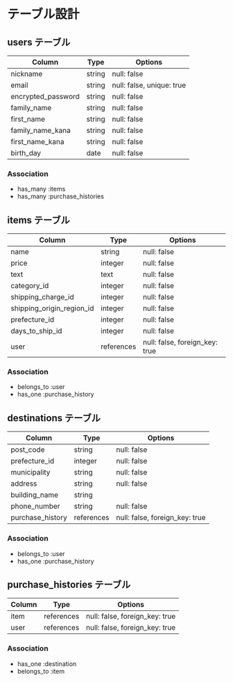 # テーブル設計

## users テーブル

| Column             | Type   | Options      |
| ------------------ | ------ | -----------  |
| nickname           | string | null: false  |
| email              | string | null: false, unique: true |
| encrypted_password | string | null: false  |
| family_name        | string | null: false  |
| first_name         | string | null: false  |
| family_name_kana   | string | null: false  |
| first_name_kana    | string | null: false  |
| birth_day          | date   | null: false  |


### Association

- has_many :items
- has_many :purchase_histories

## items テーブル

| Column                 | Type   | Options     |
| ------------------     | ------ | ----------- |
| name                   | string | null: false |
| price                  | integer | null: false |
| text                   | text | null: false |
| category_id               | integer | null: false |
| shipping_charge_id       | integer | null: false |
| shipping_origin_region_id | integer | null: false |
| prefecture_id         | integer | null: false |
| days_to_ship_id           | integer | null: false |
| user                   | references | null: false, foreign_key: true |

### Association

- belongs_to :user
- has_one :purchase_history

## destinations テーブル

| Column             | Type   | Options     |
| ------------------ | ------ | ----------- |
| post_code          | string | null: false |
| prefecture_id         | integer | null: false |
| municipality       | string | null: false |
| address            | string | null: false |
| building_name      | string |
| phone_number       | string | null: false |
| purchase_history   | references | null: false, foreign_key: true |

### Association

- belongs_to :user
- has_one :purchase_history


## purchase_histories テーブル

| Column             | Type      | Options     |
| ------------------ | --------- | ----------- |
| item               | references | null: false, foreign_key: true |
| user               | references | null: false, foreign_key: true |

### Association

- has_one :destination
- belongs_to :item
